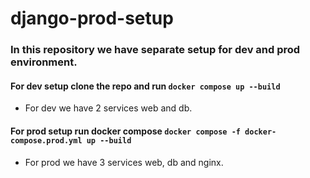 # django-prod-setup

### In this repository we have separate setup for dev and prod environment.

#### For dev setup clone the repo and run `docker compose up --build`
  - For dev we have 2 services web and db.

#### For prod setup run docker compose `docker compose -f docker-compose.prod.yml up --build`
  - For prod we have 3 services web, db and nginx.
